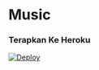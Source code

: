 # Music

### Terapkan Ke Heroku 

[![Deploy](https://www.herokucdn.com/deploy/button.svg)](https://heroku.com/deploy?template=https://github.com/muhammadrizky16/KyyMusic)
